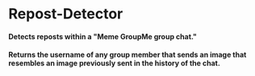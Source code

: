 # Repost-Detector
#### Detects reposts within a "Meme GroupMe group chat." 
#### Returns the username of any group member that sends an image that resembles an image previously sent in the history of the chat.

